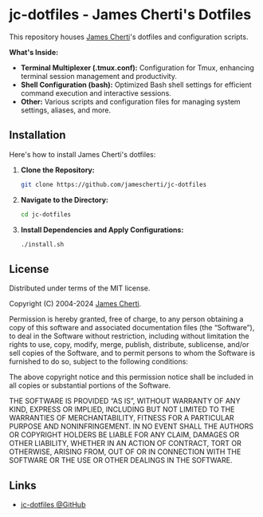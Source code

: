 # jc-dotfiles - James Cherti's Dotfiles

This repository houses [James Cherti](https://www.jamescherti.com)'s dotfiles and configuration scripts.

**What's Inside:**
* **Terminal Multiplexer (.tmux.conf):** Configuration for Tmux, enhancing terminal session management and productivity.
* **Shell Configuration (bash):** Optimized Bash shell settings for efficient command execution and interactive sessions.
* **Other:** Various scripts and configuration files for managing system settings, aliases, and more.

## Installation

Here's how to install James Cherti's dotfiles:

1. **Clone the Repository:**

   ```bash
   git clone https://github.com/jamescherti/jc-dotfiles
   ```

2. **Navigate to the Directory:**

   ```bash
   cd jc-dotfiles
   ```

3. **Install Dependencies and Apply Configurations:**

   ```bash
   ./install.sh
   ```

## License

Distributed under terms of the MIT license.

Copyright (C) 2004-2024 [James Cherti](https://www.jamescherti.com).

Permission is hereby granted, free of charge, to any person obtaining a copy of
this software and associated documentation files (the “Software”), to deal in
the Software without restriction, including without limitation the rights to
use, copy, modify, merge, publish, distribute, sublicense, and/or sell copies of
the Software, and to permit persons to whom the Software is furnished to do so,
subject to the following conditions:

The above copyright notice and this permission notice shall be included in all
copies or substantial portions of the Software.

THE SOFTWARE IS PROVIDED “AS IS”, WITHOUT WARRANTY OF ANY KIND, EXPRESS OR
IMPLIED, INCLUDING BUT NOT LIMITED TO THE WARRANTIES OF MERCHANTABILITY, FITNESS
FOR A PARTICULAR PURPOSE AND NONINFRINGEMENT. IN NO EVENT SHALL THE AUTHORS OR
COPYRIGHT HOLDERS BE LIABLE FOR ANY CLAIM, DAMAGES OR OTHER LIABILITY, WHETHER
IN AN ACTION OF CONTRACT, TORT OR OTHERWISE, ARISING FROM, OUT OF OR IN
CONNECTION WITH THE SOFTWARE OR THE USE OR OTHER DEALINGS IN THE SOFTWARE.

## Links

- [jc-dotfiles @GitHub](https://github.com/jamescherti/jc-dotfiles)
